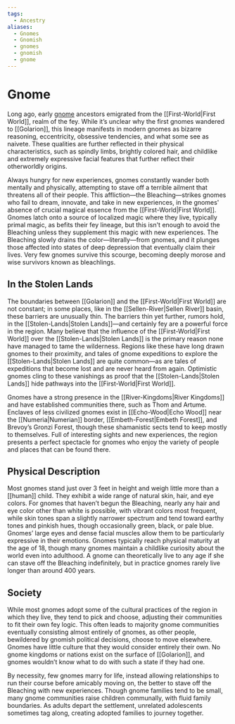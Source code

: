 ```yaml
---
tags:
  - Ancestry
aliases:
  - Gnomes
  - Gnomish
  - gnomes
  - gnomish
  - gnome
---
```

# Gnome
Long ago, early [gnome](https://2e.aonprd.com/Ancestries.aspx?ID=3) ancestors emigrated from the [[First-World|First World]], realm of the fey. While it’s unclear why the first gnomes wandered to [[Golarion]], this lineage manifests in modern gnomes as bizarre reasoning, eccentricity, obsessive tendencies, and what some see as naivete. These qualities are further reflected in their physical characteristics, such as spindly limbs, brightly colored hair, and childlike and extremely expressive facial features that further reflect their otherworldly origins.

Always hungry for new experiences, gnomes constantly wander both mentally and physically, attempting to stave off a terrible ailment that threatens all of their people. This affliction—the Bleaching—strikes gnomes who fail to dream, innovate, and take in new experiences, in the gnomes' absence of crucial magical essence from the [[First-World|First World]]. Gnomes latch onto a source of localized magic where they live, typically primal magic, as befits their fey lineage, but this isn't enough to avoid the Bleaching unless they supplement this magic with new experiences. The Bleaching slowly drains the color—literally—from gnomes, and it plunges those affected into states of deep depression that eventually claim their lives. Very few gnomes survive this scourge, becoming deeply morose and wise survivors known as bleachlings.

## In the Stolen Lands
The boundaries between [[Golarion]] and the [[First-World|First World]] are not constant; in some places, like in the [[Sellen-River|Sellen River]] basin, these barriers are unusually thin. The barriers thin yet further, rumors hold, in the [[Stolen-Lands|Stolen Lands]]—and certainly fey are a powerful force in the region. Many believe that the influence of the [[First-World|First World]] over the [[Stolen-Lands|Stolen Lands]] is the primary reason none have managed to tame the wilderness. Regions like these have long drawn gnomes to their proximity, and tales of gnome expeditions to explore the [[Stolen-Lands|Stolen Lands]] are quite common—as are tales of expeditions that become lost and are never heard from again. Optimistic gnomes cling to these vanishings as proof that the [[Stolen-Lands|Stolen Lands]] hide pathways into the [[First-World|First World]]. 

Gnomes have a strong presence in the [[River-Kingdoms|River Kingdoms]] and have established communities there, such as Thom and Artume. Enclaves of less civilized gnomes exist in [[Echo-Wood|Echo Wood]] near the [[Numeria|Numerian]] border, [[Embeth-Forest|Embeth Forest]], and Brevoy’s Gronzi Forest, though these shamanistic sects tend to keep mostly to themselves. Full of interesting sights and new experiences, the region presents a perfect spectacle for gnomes who enjoy the variety of people and places that can be found there.
## Physical Description
Most gnomes stand just over 3 feet in height and weigh little more than a [[human]] child. They exhibit a wide range of natural skin, hair, and eye colors. For gnomes that haven’t begun the Bleaching, nearly any hair and eye color other than white is possible, with vibrant colors most frequent, while skin tones span a slightly narrower spectrum and tend toward earthy tones and pinkish hues, though occasionally green, black, or pale blue. Gnomes’ large eyes and dense facial muscles allow them to be particularly expressive in their emotions. Gnomes typically reach physical maturity at the age of 18, though many gnomes maintain a childlike curiosity about the world even into adulthood. A gnome can theoretically live to any age if she can stave off the Bleaching indefinitely, but in practice gnomes rarely live longer than around 400 years.

## Society
While most gnomes adopt some of the cultural practices of the region in which they live, they tend to pick and choose, adjusting their communities to fit their own fey logic. This often leads to majority gnome communities eventually consisting almost entirely of gnomes, as other people, bewildered by gnomish political decisions, choose to move elsewhere. Gnomes have little culture that they would consider entirely their own. No gnome kingdoms or nations exist on the surface of [[Golarion]], and gnomes wouldn’t know what to do with such a state if they had one.  
  
By necessity, few gnomes marry for life, instead allowing relationships to run their course before amicably moving on, the better to stave off the Bleaching with new experiences. Though gnome families tend to be small, many gnome communities raise children communally, with fluid family boundaries. As adults depart the settlement, unrelated adolescents sometimes tag along, creating adopted families to journey together.